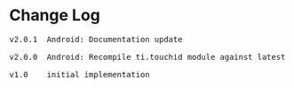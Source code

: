 # Change Log
<pre>
v2.0.1 	Android: Documentation update

v2.0.0 	Android: Recompile ti.touchid module against latest SDK

v1.0 	initial implementation